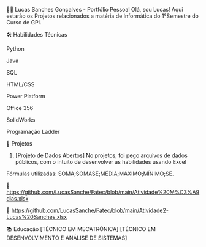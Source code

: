 👨‍💻 Lucas Sanches Gonçalves - Portfólio Pessoal
Olá, sou Lucas!
Aqui estarão os Projetos relacionados a matéria de Informática do 1°Semestre do Curso de GPI.



🛠️ Habilidades Técnicas

Python

Java

SQL

HTML/CSS

Power Platform

Office 356

SolidWorks

Programação Ladder




🌟 Projetos 
1. [Projeto de Dados Abertos]
No projetos, foi pego arquivos de dados públicos, com o intuito de desenvolver as habilidades usando Excel

Fórmulas utilizadas: SOMA;SOMASE;MÉDIA;MÁXIMO;MÍNIMO;SE.

🔗 https://github.com/LucasSanche/Fatec/blob/main/Atividade%20M%C3%A9dias.xlsx

🔗 https://github.com/LucasSanche/Fatec/blob/main/Atividade2-Lucas%20Sanches.xlsx



📚 Educação
[TÉCNICO EM MECATRÔNICA]
[TÉCNICO EM DESENVOLVIMENTO E ANÁLISE DE SISTEMAS]


